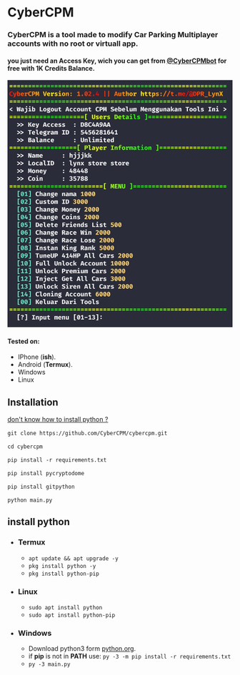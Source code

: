 # CyberCPM
<h3>CyberCPM is a tool made to modify Car Parking Multiplayer accounts with no root or virtuall app.</h3>
<h4>you just need an Access Key, wich you can get from <a href="https://t.me/CyberCPMbot">@CyberCPMbot</a> for free with 1K Credits Balance.</h4>

![](./assets/tool.png)

#### Tested on:
- IPhone (**ish**).
- Android (**Termux**).
- Windows
- Linux

## Installation
[don't know how to install python ?](#install-python)
```
git clone https://github.com/CyberCPM/cybercpm.git
```
```
cd cybercpm
```
```
pip install -r requirements.txt
```
```
pip install pycryptodome
```
```
pip install gitpython
```
```
python main.py
```

## install python

- ### Termux
    - `apt update && apt upgrade -y`
    - `pkg install python -y`
    - `pkg install python-pip`

- ### Linux
    - `sudo apt install python`
    - `sudo apt install python-pip`

- ### Windows
    - Download python3 form [python.org](https://www.python.org/downloads/).
    - if **pip** is not in **PATH** use: `py -3 -m pip install -r requirements.txt`
    - `py -3 main.py`
